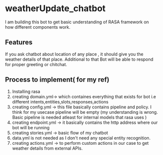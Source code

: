 # weatherUpdate_chatbot

I am building this bot to get basic understanding of RASA framework on how different components work.

## Features

If you ask chatbot about location of any place , it should give you the weather details of that place.
Additional to that Bot will be able to respond for proper greeting or chitchat.

## Process to implement( for my ref)

1. Installing rasa
2. creating domain.yml-> which containes everything that exists for bot i.e different intents,entities,slots,responses,actions
3. creating config.yml -> this file basically contains pipeline and policy. I think for my usecase pipeline will be empty
(my understanding is wrong. Basic pipeline is needed atleast for internal models that rasa uses )
4. creating endpoint.yml -> it basically contains the http address where our bot will be running
5. creating stories.yml -> basic flow of my chatbot
6. data.yml is not needed as I don't need any special entity recognition.
7. creating actions.yml -> to perform custom actions in our case to get weather details from external APIs.



